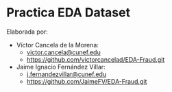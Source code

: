 # Practica EDA Dataset

Elaborada por: 

- Víctor Cancela de la Morena: 
    - victor.cancela@cunef.edu
    - https://github.com/victorcancelad/EDA-Fraud.git
- Jaime Ignacio Fernández  Villar:
    - j.fernandezvillar@cunef.edu
    - https://github.com/JaimeFV/EDA-Fraud.git

